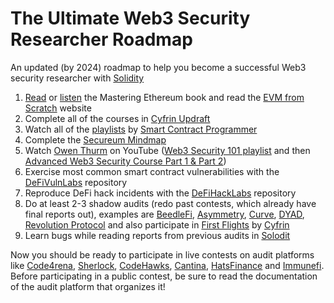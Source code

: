 # The Ultimate Web3 Security Researcher Roadmap
An updated (by 2024) roadmap to help you become a successful Web3 security researcher with [Solidity](https://docs.soliditylang.org/)

1. [Read](https://cypherpunks-core.github.io/ethereumbook) or [listen](https://www.youtube.com/playlist?list=PLD91CWV4ATCJHEGGwJa-8OHc9rWVBjcpo) the Mastering Ethereum book and read the [EVM from Scratch](https://evm-from-scratch.xyz/) website
2. Complete all of the courses in [Cyfrin Updraft](https://updraft.cyfrin.io)
3. Watch all of the [playlists](https://www.youtube.com/@smartcontractprogrammer/playlists) by [Smart Contract Programmer](https://www.youtube.com/@smartcontractprogrammer)
4. Complete the [Secureum Mindmap](https://github.com/x676f64/secureum-mind_map)
5. Watch [Owen Thurm](https://www.youtube.com/@0xOwenThurm) on YouTube ([Web3 Security 101 playlist](https://www.youtube.com/watch?v=oIoozgIl4pw&list=PLTJasqY2MI_8XWRY3Ovw39DEkunIyPJUt) and then [Advanced Web3 Security Course Part 1 & Part 2](https://youtube.com/playlist?list=PLWdUkQu4ts19wkfWmoT7NkB2l3M03P1r3&si=NX1Divi1Jukhnmjg))
6. Exercise most common smart contract vulnerabilities with the [DeFiVulnLabs](https://github.com/SunWeb3Sec/DeFiVulnLabs) repository
7. Reproduce DeFi hack incidents with the [DeFiHackLabs](https://github.com/SunWeb3Sec/DeFiHackLabs) repository
8. Do at least 2-3 shadow audits (redo past contests, which already have final reports out), examples are [BeedleFi](https://www.codehawks.com/contests/clkbo1fa20009jr08nyyf9wbx), [Asymmetry](https://github.com/code-423n4/2023-03-asymmetry), [Curve](https://github.com/code-423n4/2024-01-curves), [DYAD](https://github.com/code-423n4/2024-04-dyad), [Revolution Protocol](https://github.com/code-423n4/2023-12-revolutionprotocol) and also participate in [First Flights](https://www.codehawks.com/first-flights) by [Cyfrin](https://www.cyfrin.io)
9. Learn bugs while reading reports from previous audits in [Solodit](https://solodit.xyz/)

Now you should be ready to participate in live contests on audit platforms like [Code4rena](https://www.code4rena.com), [Sherlock](https://audits.sherlock.xyz/), [CodeHawks](https://www.codehawks.com), [Cantina](https://www.cantina.xyz), [HatsFinance](https://app.hats.finance) and [Immunefi](https://immunefi.com/bug-bounty/). Before participating in a public contest, be sure to read the documentation of the audit platform that organizes it!

